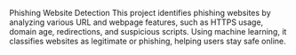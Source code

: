 Phishing Website Detection
This project identifies phishing websites by analyzing various URL and webpage features, such as HTTPS usage, domain age, redirections, and suspicious scripts. Using machine learning, it classifies websites as legitimate or phishing, helping users stay safe online.
